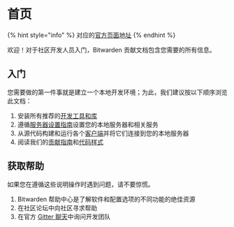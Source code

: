 # 首页

{% hint style="info" %}
对应的[官方页面地址](https://contributing.bitwarden.com/)
{% endhint %}

欢迎！对于社区开发人员入门，Bitwarden 贡献文档包含您需要的所有信息。

## 入门 <a href="#getting-started" id="getting-started"></a>

您需要做的第一件事就是建立一个本地开发环境；为此，我们建议按以下顺序浏览此文档：

1. 安装所有推荐的[开发工具和库](tools/)
2. 遵循[服务器设置指南](server/guide.md)设置您的本地服务器和相关服务
3. 从源代码构建和运行各个[客户端](clients/)并将它们连接到您的本地服务器
4. 阅读我们的[贡献指南](contributing.md)和[代码样式](code-style/)

## 获取帮助 <a href="#help" id="help"></a>

如果您在遵循这些说明操作时遇到问题，请不要惊慌。

1. Bitwarden 帮助中心是了解软件和配置选项的不同功能的绝佳资源
2. 在社区论坛中向社区寻求帮助
3. 在官方 [Gitter 聊天](https://gitter.im/bitwarden/Lobby)中询问开发团队
